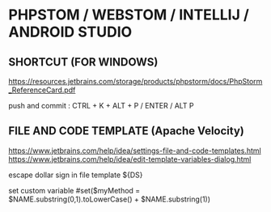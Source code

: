 

# PHPSTOM / WEBSTOM / INTELLIJ / ANDROID STUDIO

## SHORTCUT (FOR WINDOWS)
https://resources.jetbrains.com/storage/products/phpstorm/docs/PhpStorm_ReferenceCard.pdf

push and commit  : CTRL + K + ALT + P / ENTER /  ALT P


## FILE AND CODE TEMPLATE (Apache Velocity)
https://www.jetbrains.com/help/idea/settings-file-and-code-templates.html
https://www.jetbrains.com/help/idea/edit-template-variables-dialog.html

escape dollar sign in file template
${DS}

set custom variable
#set($myMethod = $NAME.substring(0,1).toLowerCase() + $NAME.substring(1))
